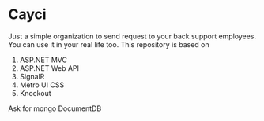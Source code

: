 # Cayci

Just a simple organization to send request to your back support employees. You can use it in your real life too. This repository is based on

1. ASP.NET MVC
2. ASP.NET Web API
3. SignalR
4. Metro UI CSS
5. Knockout

Ask for mongo DocumentDB
